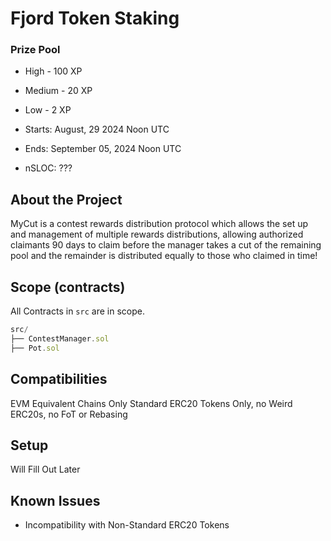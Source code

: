 # Fjord Token Staking

### Prize Pool

- High - 100 XP
- Medium - 20 XP
- Low - 2 XP

- Starts: August, 29 2024 Noon UTC

- Ends: September 05, 2024 Noon UTC

- nSLOC: ???

[//]: # (contest-details-open)

## About the Project

MyCut is a contest rewards distribution protocol which allows the set up and management of multiple rewards distributions, allowing authorized claimants 90 days to claim before the manager takes a cut of the remaining pool and the remainder is distributed equally to those who claimed in time!

[//]: # (contest-details-close)

[//]: # (scope-open)

## Scope (contracts)

All Contracts in `src` are in scope.

```js
src/
├── ContestManager.sol
├── Pot.sol
```

## Compatibilities

EVM Equivalent Chains Only
Standard ERC20 Tokens Only, no Weird ERC20s, no FoT or Rebasing


[//]: # (scope-close)

[//]: # (getting-started-open)

## Setup

Will Fill Out Later

[//]: # (getting-started-close)

[//]: # (known-issues-open)

## Known Issues

- Incompatibility with Non-Standard ERC20 Tokens

[//]: # (known-issues-close)